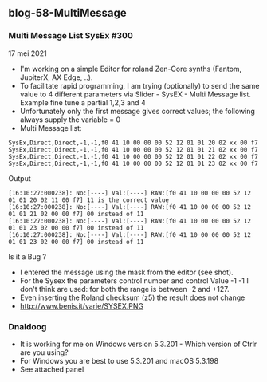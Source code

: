 ## blog-58-MultiMessage

### Multi Message List SysEx #300
17 mei 2021

- I'm working on a simple Editor for roland Zen-Core synths (Fantom, JupiterX, AX Edge, ..).
- To facilitate rapid programming, I am trying (optionally) to send the same value to 4 different parameters via Slider - SysEX - Multi Message list. Example fine tune a partial 1,2,3 and 4
- Unfortunately only the first message gives correct values; the following always supply the variable = 0
- Multi Message list:
```
SysEx,Direct,Direct,-1,-1,f0 41 10 00 00 00 52 12 01 01 20 02 xx 00 f7
SysEx,Direct,Direct,-1,-1,f0 41 10 00 00 00 52 12 01 01 21 02 xx 00 f7
SysEx,Direct,Direct,-1,-1,f0 41 10 00 00 00 52 12 01 01 22 02 xx 00 f7
SysEx,Direct,Direct,-1,-1,f0 41 10 00 00 00 52 12 01 01 23 02 xx 00 f7
```

Output
```
[16:10:27:000238]: No:[----] Val:[----] RAW:[f0 41 10 00 00 00 52 12 01 01 20 02 11 00 f7] 11 is the correct value
[16:10:27:000238]: No:[----] Val:[----] RAW:[f0 41 10 00 00 00 52 12 01 01 21 02 00 00 f7] 00 instead of 11
[16:10:27:000238]: No:[----] Val:[----] RAW:[f0 41 10 00 00 00 52 12 01 01 23 02 00 00 f7] 00 instead of 11
[16:10:27:000238]: No:[----] Val:[----] RAW:[f0 41 10 00 00 00 52 12 01 01 23 02 00 00 f7] 00 instead of 11
```

Is it a Bug ?


- I entered the message using the mask from the editor (see shot).
- For the Sysex the parameters control number and control Value -1 -1 I don't think are used: for both the range is between -2 and +127.
- Even inserting the Roland checksum (z5) the result does not change
- http://www.benis.it/varie/SYSEX.PNG


### Dnaldoog

- It is working for me on Windows version 5.3.201 - Which version of Ctrlr are you using?
- For Windows you are best to use 5.3.201 and macOS 5.3.198
- See attached panel
